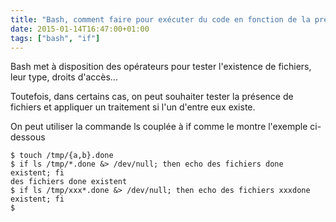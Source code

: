 ```yaml
---
title: "Bash, comment faire pour exécuter du code en fonction de la présence de fichier*s*"
date: 2015-01-14T16:47:00+01:00
tags: ["bash", "if"]
---
```

Bash met à disposition des opérateurs pour tester l'existence de fichiers, leur type, droits d'accès...

Toutefois, dans certains cas, on peut souhaiter tester la présence de fichiers et appliquer un traitement si l'un d'entre eux existe.

On peut utiliser la commande ls couplée à if comme le montre l'exemple ci-dessous


```
$ touch /tmp/{a,b}.done
$ if ls /tmp/*.done &> /dev/null; then echo des fichiers done existent; fi 
des fichiers done existent
$ if ls /tmp/xxx*.done &> /dev/null; then echo des fichiers xxxdone existent; fi 
$
```
